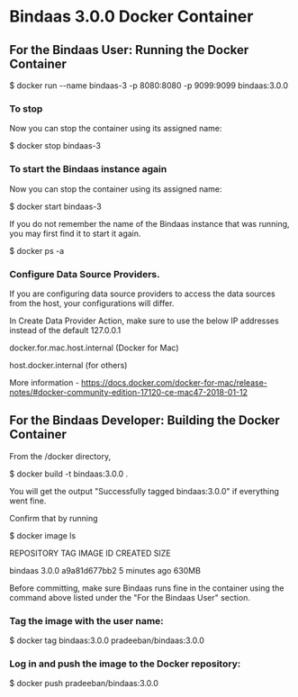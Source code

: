 # Bindaas 3.0.0 Docker Container


## For the Bindaas User: Running the Docker Container

$ docker run --name bindaas-3 -p 8080:8080 -p 9099:9099 bindaas:3.0.0 


### To stop

Now you can stop the container using its assigned name:

$ docker stop bindaas-3


### To start the Bindaas instance again

Now you can stop the container using its assigned name:

$ docker start bindaas-3


If you do not remember the name of the Bindaas instance that was running, you may first find it to start it again.

$ docker ps -a


### Configure Data Source Providers.

If you are configuring data source providers to access the data sources from the host, your configurations will differ.

In Create Data Provider Action, make sure to use the below IP addresses instead of the default 127.0.0.1

docker.for.mac.host.internal (Docker for Mac)

host.docker.internal (for others)

More information - https://docs.docker.com/docker-for-mac/release-notes/#docker-community-edition-17120-ce-mac47-2018-01-12


## For the Bindaas Developer: Building the Docker Container

From the <BINDAAS-SOURCE-ROOT>/docker directory,

$ docker build -t bindaas:3.0.0 .

You will get the output "Successfully tagged bindaas:3.0.0" if everything went fine.


Confirm that by running

$ docker image ls

REPOSITORY          TAG                 IMAGE ID            CREATED             SIZE

bindaas             3.0.0               a9a81d677bb2        5 minutes ago       630MB


Before committing, make sure Bindaas runs fine in the container using the command above listed under the "For the Bindaas User" section.


### Tag the image with the user name:
 
 $ docker tag bindaas:3.0.0 pradeeban/bindaas:3.0.0


 ### Log in and push the image to the Docker repository:

 $ docker push pradeeban/bindaas:3.0.0
